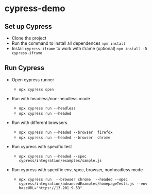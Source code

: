 # cypress-demo
## Set up Cypress 
- Clone the project
- Run the command to install all dependences
```npm install```
- Install `cypress-iframe` to work with iframe (optional)
```npm install -D cypress-iframe```

## Run Cypress

- Open cypress runner
    - ```npx cypress open```

- Run with headless/non-headless mode
    - ```npx cypress run --headless```
    - ```npx cypress run --headed```

- Run with different browsers 
    - ```npx cypress run --headed --browser  firefox```
    - ```npx cypress run --headed --browser  chrome```

- Run cypress with specific test
    - ```npx cypress run --headed --spec cypress/integration/examples/sample.js```

- Run cypress with specific env, spec, browser, nonheadless mode
    - ```npx cypress run  --browser chrome  --headed --spec cypress/integration/advancedExamples/homepageTests.js --env baseURL="https://13.201.9.53"```